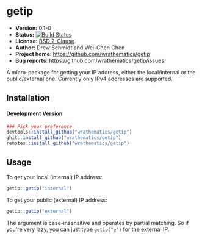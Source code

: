 # getip 

* **Version:** 0.1-0
* **Status:** [![Build Status](https://travis-ci.org/wrathematics/getip.png)](https://travis-ci.org/wrathematics/getip)
* **License:** [BSD 2-Clause](http://opensource.org/licenses/BSD-2-Clause)
* **Author:** Drew Schmidt and Wei-Chen Chen
* **Project home**: https://github.com/wrathematics/getip
* **Bug reports**: https://github.com/wrathematics/getip/issues



A micro-package for getting your IP address, either the local/internal or the public/external one.  Currently only IPv4 addresses are supported.



## Installation

<!-- #### Stable Version
```r
install.packages("getip")
``` -->

#### Development Version
```r
### Pick your preference
devtools::install_github("wrathematics/getip")
ghit::install_github("wrathematics/getip")
remotes::install_github("wrathematics/getip")
```



## Usage

To get your local (internal) IP address:

```r
getip::getip("internal")
```

To get your public (external) IP address:

```r
getip::getip("external")
```


The argument is case-insensitive and operates by partial matching.  So if you're very lazy, you can just type `getip("e")` for the external IP.
